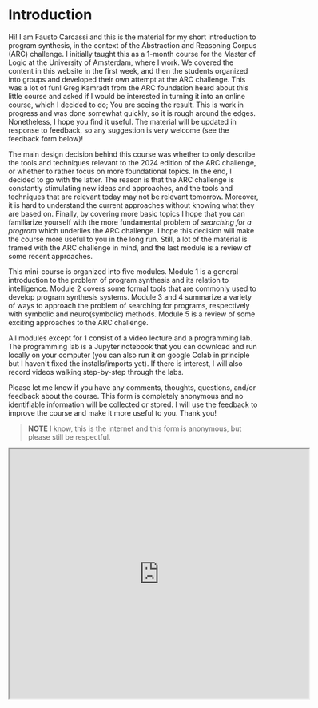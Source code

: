 # Introduction

Hi! I am Fausto Carcassi and this is the material for my short introduction to program synthesis, in the context of the Abstraction and Reasoning Corpus (ARC) challenge. I initially taught this as a 1-month course for the Master of Logic at the University of Amsterdam, where I work. We covered the content in this website in the first week, and then the students organized into groups and developed their own attempt at the ARC challenge. This was a lot of fun! Greg Kamradt from the ARC foundation heard about this little course and asked if I would be interested in turning it into an online course, which I decided to do; You are seeing the result. This is work in progress and was done somewhat quickly, so it is rough around the edges. Nonetheless, I hope you find it useful. The material will be updated in response to feedback, so any suggestion is very welcome (see the feedback form below)!

The main design decision behind this course was whether to only describe the tools and techniques relevant to the 2024 edition of the ARC challenge, or whether to rather focus on more foundational topics. In the end, I decided to go with the latter. The reason is that the ARC challenge is constantly stimulating new ideas and approaches, and the tools and techniques that are relevant today may not be relevant tomorrow. Moreover, it is hard to understand the current approaches without knowing what they are based on. Finally, by covering more basic topics I hope that you can familiarize yourself with the more fundamental problem of _searching for a program_ which underlies the ARC challenge. I hope this decision will make the course more useful to you in the long run. Still, a lot of the material is framed with the ARC challenge in mind, and the last module is a review of some recent approaches.

This mini-course is organized into five modules. Module 1 is a general introduction to the problem of program synthesis and its relation to intelligence. Module 2 covers some formal tools that are commonly used to develop program synthesis systems. Module 3 and 4 summarize a variety of ways to approach the problem of searching for programs, respectively with symbolic and neuro(symbolic) methods. Module 5 is a review of some exciting approaches to the ARC challenge. 

All modules except for 1 consist of a video lecture and a programming lab. The programming lab is a Jupyter notebook that you can download and run locally on your computer (you can also run it on google Colab in principle but I haven't fixed the installs/imports yet). If there is interest, I will also record videos walking step-by-step through the labs.

Please let me know if you have any comments, thoughts, questions, and/or feedback about the course. This form is completely anonymous and no identifiable information will be collected or stored. I will use the feedback to improve the course and make it more useful to you. Thank you!

> **NOTE** I know, this is the internet and this form is anonymous, but please still be respectful.

<iframe id="qualtrics-iframe" src="https://uva.fra1.qualtrics.com/jfe/form/SV_eeyyaul3x2iKHLU" height="500px" width="600px"></iframe>

